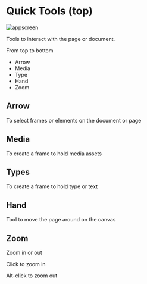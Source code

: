 # Quick Tools (top)

![appscreen](https://chilipublishdocs.imgix.net/GraFx_studio/ui_top_quicktools.png)

Tools to interact with the page or document.

From top to bottom

- Arrow
- Media
- Type
- Hand
- Zoom

## Arrow

To select frames or elements on the document or page

## Media

To create a frame to hold media assets

## Types

To create a frame to hold type or text

## Hand

Tool to move the page around on the canvas

## Zoom

Zoom in or out

Click to zoom in

Alt-click to zoom out

